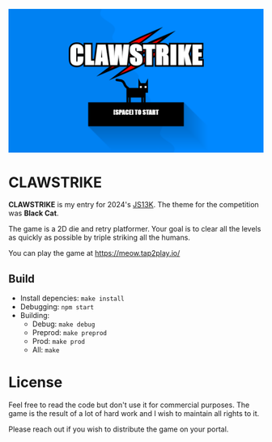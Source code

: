 <p align="center">
<img src="/assets/mainmenu-screenshot.png">
</p>

# CLAWSTRIKE

**CLAWSTRIKE** is my entry for 2024's [JS13K](https://js13kgames.com/).
The theme for the competition was **Black Cat**.

The game is a 2D die and retry platformer. Your goal is to clear all the levels as quickly as possible by triple striking all the humans.

You can play the game at https://meow.tap2play.io/

## Build

- Install depencies: `make install`
- Debugging: `npm start`
- Building:
    - Debug: `make debug`
    - Preprod: `make preprod`
    - Prod: `make prod`
    - All: `make`

# License

Feel free to read the code but don't use it for commercial purposes. The game is the result of a lot of hard work and I wish to maintain all rights to it.

Please reach out if you wish to distribute the game on your portal.

